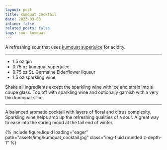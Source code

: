 ```yaml
---
layout: post
title: Kumquat Cocktail
date: 2023-03-03 
inline: false
related_posts: false
tags: sour kumquat 
---
```


A refreshing sour that uses <a href="https://www.kevinkos.com/post/kumquat-super-juice">kumquat superjuice</a> for acidity.

---

<ul>
    <li> 1.5 oz gin</li>
    <li> 0.75 oz kumquat superjuice</li>
    <li> 0.75 oz St. Germaine Elderflower liqueur</li>
    <li> 1.5 oz sparkling wine</li>
</ul>

Shake all ingredients except the sparkling wine with ice and strain into a coupe glass. Top off with sparkling wine and optionally garnish with a very thin kumquat slice.

---

A balanced aromatic cocktail with layers of floral and citrus complexity. Sparkling wine helps amp up the refreshing qualities of a sour. A great way to ease into the spring mood at the tail end of winter.

{% include figure.liquid loading="eager" path="assets/img/kumquat_cocktail.jpg" class="img-fluid rounded z-depth-1" %}


